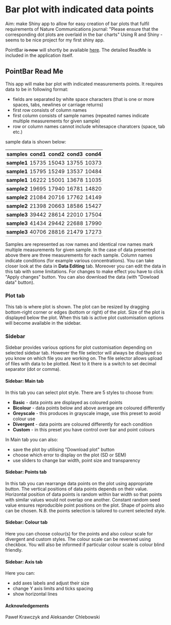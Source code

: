 # Bar plot with indicated data points
Aim: make Shiny app to allow for easy creation of bar plots that fulfil requirements of Nature Communications journal:
"Please ensure that the corresponding dot plots are overlaid in the bar charts"
Using R and Shiny - seems to be nice project for my first shiny app.

PointBar ~~is now~~ will shortly be available [here](http://adz.ibb.waw.pl/pointbar/).
The detailed ReadMe is included in the application itself.

<html>

<head>
<meta charset="utf-8">
<style>
table.tabliczka tr:hover {background-color: #f5f5f5;}
table.tabliczka tr[title] {font-weight: bold;}
table.tabliczka td[class] {font-weight: bold;}
table.tabliczka table {border-collapse: collapse;}
table.tabliczka table, th, td { border-bottom: 1px solid #AAA; #border: 1px solid black;}
table.tabliczka th, td {padding: 3px;}
</style>
</head>

<body>
<div bgcolor="white">
<h2>PointBar Read Me</h2>

<p>This app will make bar plot with indicated measurements points. 
It requires data to be in following format:<br>
<ul>
<li>fields are separated by white space characters (that is one or more spaces, tabs, newlines or carriage returns)</li>
<li>first row consists of column names</li>
<li>first column consists of sample names (repeated names indicate multiple measurements for given sample)</li>
<li>row or column names cannot include whitesapce charatcers (space, tab etc.)</li>
</ul> sample data is shown below:
</p>

<div class="container">
<table class="tabliczka">
<thead><tr><th title="Field #1">samples</th>
<th title="Field #2">cond1</th>
<th title="Field #3">cond2</th>
<th title="Field #4">cond3</th>
<th title="Field #5">cond4</th>
</tr></thead>
<tbody><tr>
<td class="t" >sample1</td>
<td align="center">15735</td>
<td align="center">15043</td>
<td align="center">13755</td>
<td align="center">10373</td>
</tr>
<tr>
<td class="t" >sample1</td>
<td align="center">15795</td>
<td align="center">15249</td>
<td align="center">13537</td>
<td align="center">10484</td>
</tr>
<tr>
<td class="t" >sample1</td>
<td align="center">16222</td>
<td align="center">15001</td>
<td align="center">13678</td>
<td align="center">11035</td>
</tr>
<tr>
<td class="t" >sample2</td>
<td align="center">19695</td>
<td align="center">17940</td>
<td align="center">16781</td>
<td align="center">14820</td>
</tr>
<tr>
<td class="t" >sample2</td>
<td align="center">21084</td>
<td align="center">20716</td>
<td align="center">17762</td>
<td align="center">14149</td>
</tr>
<tr>
<td class="t" >sample2</td>
<td align="center">21398</td>
<td align="center">20663</td>
<td align="center">18586</td>
<td align="center">15427</td>
</tr>
<tr>
<td class="t" >sample3</td>
<td align="center">39442</td>
<td align="center">28614</td>
<td align="center">22010</td>
<td align="center">17504</td>
</tr>
<tr>
<td class="t" >sample3</td>
<td align="center">41434</td>
<td align="center">29442</td>
<td align="center">22688</td>
<td align="center">17990</td>
</tr>
<tr>
<td class="t" >sample3</td>
<td align="center">40706</td>
<td align="center">28816</td>
<td align="center">21479</td>
<td align="center">17273</td>
</tr>
</tbody></table>
</div>

<p>
Samples are represented as row names and identical row names mark multiple measurements for given sample. In the case of data presented above there are three measurements for each sample. Column names indicate conditions (for example various concentrations). You can take closer look at the data in <b>Data Editing</b> tab. Moreover you can edit the data in this tab with some limitations. For changes to make effect you have to click "Apply changes" button. You can also download the data (with "Dowload data" button).
</p>

<h3>Plot tab</h3>
<p>This tab is where plot is shown. The plot can be resized by dragging bottom-right corner or edges (bottom or right) of the plot. Size of the plot is displayed below the plot. When this tab is active plot customisation options will become available in the sidebar.</p>

<h3>Sidebar</h3>
<p>Sidebar provides various options for plot customisation depending on selected sidebar tab.
However the file selector will always be displayed so you know on which file you are working on.
The file selector allows upload of files with data to be plotted. Next to it there is a switch to set decimal separator (dot or comma).</p>

<h4>Sidebar: Main tab</h4>
In this tab you can select plot style. There are 5 styles to choose from:<br>
<ul>
<li><b>Basic</b>
- data points are displayed as coloured points</li>
<li><b>Bicolour</b>
- data points below and above average are coloured differently</li>
<li><b>Greyscale</b>
- this produces in grayscale image, use this preset to avoid colour use</li>
<li><b>Divergent</b>
- data points are coloured differently for each condition</li>
<li><b>Custom</b>
- in this preset you have control over bar and point colours</li>
</ul>
In Main tab you can also:
<ul>
<li>save the plot by utilising "Download plot" button</li>
<li> choose which error to display on the plot (SD or SEM)</li>
<li>use sliders to change bar width, point size and transparency</li>
</ul>

<h4>Sidebar: Points tab</h4>
In this tab you can rearrange data points on the plot using appropriate button. The vertical positions of data points depends on their value. Horizontal position of data points is random within bar width so that points with similar values would not overlap one another. Constant random seed value ensures reproducible point positions on the plot. Shape of points also can be chosen. N.B. the points selection is tailored to current selected style.

<h4>Sidebar: Colour tab</h4>
Here you can choose colour(s) for the points and also colour scale for divergent and custom styles. The colour scale can be reversed using checkbox. You will also be informed if particular colour scale is colour blind friendly.

<h4>Sidebar: Axis tab</h4>
Here you can:
<ul>
<li>add axes labels and adjust their size</li>
<li>change Y axis limits and ticks spacing</li>
<li>show horizontal lines</li>
</ul>



<h4>Acknowledgements</h4>
Paweł Krawczyk and Aleksander Chlebowski<br>

</div>
</body>
</html>
